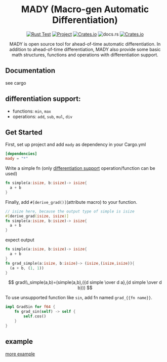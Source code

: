 <div align="center">

# MADY (Macro-gen Automatic Differentiation)

[![Rust Test](https://github.com/MDResearch/research/actions/workflows/rust.yml/badge.svg)](https://github.com/MDResearch/research/actions/workflows/rust.yml) [![Project](https://img.shields.io/badge/Project-WIP-brightgreen)](https://github.com/orgs/MDResearch/projects/3) [![Crates.io](https://img.shields.io/crates/d/mady)](https://crates.io/crates/mady) ![docs.rs](https://img.shields.io/docsrs/mady) [![Crates.io](https://img.shields.io/crates/v/mady)](https://crates.io/crates/mady)

MADY is open source tool for ahead-of-time automatic differentiation.
In addition to ahead-of-time differentiation, MADY also provide some basic math structures, functions and operations with differentiation support.

  
</div>

## Documentation

see cargo

## differentiation support:

- functions: `min`, `max`
- operations: `add`, `sub`, `mul`, `div`

## Get Started

First, set up project and add ``mady`` as dependency in your Cargo.yml
```toml
[dependencies]
mady = "*"
```

Write a simple fn (only [differentiation support](#differentiation-support) operation/function can be used)

```rust
fn simple(a:isize, b:isize)-> isize{
  a + b
}
```

Finally, add ``#[derive_grad()]``(attribute macro) to your function.
```rust
// isize here, because the output type of simple is isize
#[derive_grad(isize, isize)]
fn simple(a:isize, b:isize)-> isize{
  a + b
}
```

expect output
```rust
fn simple(a:isize, b:isize)-> isize{
  a + b
}
fn grad_simple(a:isize, b:isize)-> (isize,(isize,isize)){
  (a + b, (1, 1))
}
```

$$
grad\\_simple(a,b)=(simple(a,b),({d simple \over d a},{d simple \over d b}))
$$

To use unsupported function like ``sin``, add fn named ``grad_{{fn name}}``.
```rust
impl GradSin for f64 {
    fn grad_sin(self) -> self {
        self.cos()
    }
}
```

## example

[more example](https://github.com/MDResearch/Mady/tree/main/examples)

